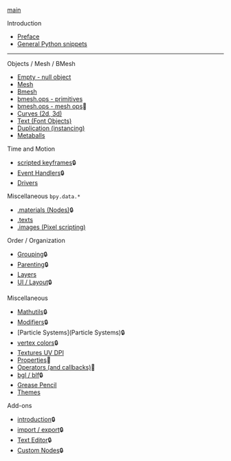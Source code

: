 [main](https://github.com/zeffii/BlenderPythonRecipes/wiki)  

Introduction  

- [Preface](Preface)  
- [General Python snippets](GeneralPythonSnippets)  

______
Objects / Mesh / BMesh  

- [Empty - null object](Empty-(null-object))  
- [Mesh](Mesh)  
- [Bmesh](BMesh)  
- [bmesh.ops - primitives](bmesh_ops_primitives)  
- [bmesh.ops - mesh ops](bmesh_ops_meshops):wrench:  
- [Curves (2d, 3d)](Curves)  
- [Text (Font Objects)](Text)  
- [Duplication (instancing)](Duplication)  
- [Metaballs](Metaballs)  

Time and Motion 

- [scripted keyframes](Keyframes):lock:  
- [Event Handlers](EventHandlers):lock:  
- [Drivers](Drivers)  

Miscellaneous `bpy.data.*`  

- [.materials (Nodes)](bpy_data_materials):lock:  
- [.texts](bpy_data_texts)  
- [.images (Pixel scripting)](Image_Pixels)  

Order / Organization  
  
- [Grouping](Grouping):lock:  
- [Parenting](Parenting):lock:  
- [Layers](Layers)  
- [UI / Layout](Layout):lock:  
  
Miscellaneous  

- [Mathutils](mathutils):lock:  
- [Modifiers](Modifiers):lock:  
- [Particle Systems](Particle Systems):lock:  
- [vertex colors](VertexColors):lock:  
- [Textures UV DPI](UV---DPI-(variable-or-homogeneous))  
- [Properties](Properties):wrench:    
- [Operators (and callbacks)](Operators):wrench:    
- [bgl / blf](bgl_blf):lock:  
- [Grease Pencil](GreasePencil)    
- [Themes](Themedata)  
  
Add-ons  

- [introduction](Addons_Introduction):lock:  
- [import / export](IO):lock:  
- [Text Editor](TextEditor):lock:  
- [Custom Nodes](CustomNodes):lock:  